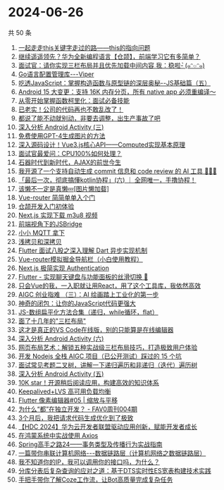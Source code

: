 # 2024-06-26

共 50 条

<!-- BEGIN JUEJIN -->
<!-- 最后更新时间 2024-06-26 01:03:33 +0800 -->
1. [一起走走this关键字走过的路——this的指向问题](https://juejin.cn/post/7377694677275344896)
1. [继续遥遥领先？华为全新编程语言【仓颉】，前端学习它有多简单？](https://juejin.cn/post/7383086531042656297)
1. [面试官：请你实现三栏布局并且优先加载中间内容   我：稳啦- ̗̀(๑ᵔ⌔ᵔ๑)](https://juejin.cn/post/7383100103001243658)
1. [Go语言配置管理库---Viper](https://juejin.cn/post/7379641602618703911)
1. [吃透JavaScript：掌握构造函数与原型链的深层奥秘--JS基础篇（五）](https://juejin.cn/post/7377647067576336436)
1. [Android 15 大变更：支持 16K 内存分页，所有 native app 必须重编译～](https://juejin.cn/post/7382980041398894627)
1. [从零开始掌握函数柯里化：面试必备技能](https://juejin.cn/post/7379431978813685772)
1. [已老实！公司的代码再也不敢乱改了！](https://juejin.cn/post/7383342927508799539)
1. [都说了能不动就别动，非要去调整，出生产事故了吧](https://juejin.cn/post/7383258697471328306)
1. [深入分析 Android Activity (三)](https://juejin.cn/post/7382891667673006130)
1. [免费使用GPT-4生成图片的方法](https://juejin.cn/post/7377635432967274505)
1. [深入源码设计！Vue3.js核心API——Computed实现基本原理](https://juejin.cn/post/7383100103000752138)
1. [面试官最爱问：CPU100%如何处理？](https://juejin.cn/post/7383100103000965130)
1. [石器时代到新时代，AJAX的前世今生](https://juejin.cn/post/7382893339182153740)
1. [我开源了一个支持自动生成 commit 信息和 code review 的 AI 工具 🎉🎉🎉 ](https://juejin.cn/post/7383971780946018341)
1. [「最后一次，彻底搞懂kotlin协程」(六) ｜ 全网唯一，手撸协程！](https://juejin.cn/post/7381349596646604837)
1. [该懒不一定是真懒💤[图片懒加载]](https://juejin.cn/post/7382891971897770038)
1. [Vue-router 简简单单入个门](https://juejin.cn/post/7382892875112398883)
1. [仓颉开发入门初体验](https://juejin.cn/post/7383374760577482771)
1. [Next.js 实现下载 m3u8 视频](https://juejin.cn/post/7382966707060703268)
1. [前端视角下的JSBridge](https://juejin.cn/post/7382892371225362472)
1. [小小 MQTT 拿下](https://juejin.cn/post/7383311950175600678)
1. [浅拷贝和深拷贝](https://juejin.cn/post/7383258697470869554)
1. [Flutter 面试八股之深入理解  Dart 异步实现机制](https://juejin.cn/post/7383281753145475099)
1. [Vue-router模拟掘金导航栏（小白使用教程）](https://juejin.cn/post/7383268946818973711)
1. [Next.js 极简实现 Authentication](https://juejin.cn/post/7383934765370621961)
1. [Flutter - 实现聊天键盘与功能面板的丝滑切换 🍻](https://juejin.cn/post/7383258697470476338)
1. [只会Vue的我，一入职就让用React，用了这个工具库，我依然高效](https://juejin.cn/post/7383650248265465867)
1. [AIGC 创业指难 （三）：AI 绘画踏上工业化的第一步](https://juejin.cn/post/7383264553721233443)
1. [神奇的闭包：让你的JavaScript代码更强大](https://juejin.cn/post/7383006856664743955)
1. [JS-数组扁平化方法合集（递归，while循环，flat）](https://juejin.cn/post/7383957030346358794)
1. [面了十几年的"三栏布局"](https://juejin.cn/post/7383702153892610100)
1. [这才是真正的VS Code在线版，别的只能算是在线编辑器](https://juejin.cn/post/7383894869397438502)
1. [深入分析 Android Activity (六)](https://juejin.cn/post/7383029698115715123)
1. [网页布局艺术：解锁五种实战级三栏布局技巧，打造极致用户体验](https://juejin.cn/post/7383657525688893494)
1. [开发 Nodejs 全栈 AIGC 项目（已公开测试）踩过的 15 个坑](https://juejin.cn/post/7384002926689271834)
1. [面试常见考题二叉树，讲解一下递归遍历和非递归（迭代）遍历树](https://juejin.cn/post/7383869662012915747)
1. [深入分析 Android Activity (五)](https://juejin.cn/post/7383029698115698739)
1. [10K star！开源稍后阅读应用，构建高效的知识体系](https://juejin.cn/post/7382891971898392630)
1. [Keepalived+LVS 高可用负载均衡](https://juejin.cn/post/7382892875112120355)
1. [Flutter 像素编辑器#05 | 缩放与平移](https://juejin.cn/post/7383363236680613923)
1. [为什么“都”在独立开发？ - FAV0周刊004期](https://juejin.cn/post/7383336615026245672)
1. [3个月后，我把请求代码生成优化到了极致](https://juejin.cn/post/7383584022188228658)
1. [【HDC 2024】华为云开发者联盟驱动应用创新，赋能开发者成长](https://juejin.cn/post/7383205961194225691)
1. [在鸿蒙系统中实战使用 Axios](https://juejin.cn/post/7383894634156146697)
1. [Spring高手之路24——事务类型及传播行为实战指南](https://juejin.cn/post/7382979793741447208)
1. [一篇带你串联计算机网络---数据链路层（计算机网络之数据链路层）](https://juejin.cn/post/7383132462522171418)
1. [我不知道你的IP，我可以调用你的接口吗，为什么？](https://juejin.cn/post/7382890605682442303)
1. [分库分表后复杂查询的应对之道：基于DTS实时性ES宽表构建技术实践](https://juejin.cn/post/7383336615027687464)
1. [手把手带你了解Coze工作流，让Bot高质量完成复杂任务](https://juejin.cn/post/7383140180562460707)
<!-- END JUEJIN -->
